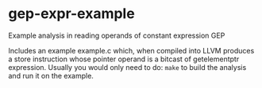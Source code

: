 # gep-expr-example
Example analysis in reading operands of constant expression GEP

Includes an example example.c which, when compiled into LLVM produces a store instruction whose pointer operand is a bitcast of getelementptr expression. Usually you would only need to do: `make` to build the analysis and run it on the example.
